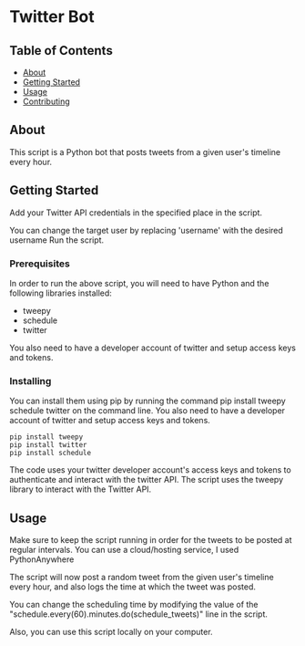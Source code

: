 # Twitter Bot 

## Table of Contents

- [About](#about)
- [Getting Started](#getting_started)
- [Usage](#usage)
- [Contributing](../CONTRIBUTING.md)

## About <a name = "about"></a>

This script is a Python bot that posts tweets from a given user's timeline every hour.

## Getting Started <a name = "getting_started"></a>

Add your Twitter API credentials in the specified place in the script.

You can change the target user by replacing 'username' with the desired username
Run the script.

### Prerequisites

In order to run the above script, you will need to have Python and the following libraries installed:

   - tweepy
   - schedule
   - twitter

You also need to have a developer account of twitter and setup access keys and tokens.

### Installing

You can install them using pip by running the command pip install tweepy schedule twitter on the command line.
You also need to have a developer account of twitter and setup access keys and tokens.

    pip install tweepy
    pip install twitter
    pip install schedule

The code uses your twitter developer account's access keys and tokens to authenticate and interact with the twitter API. The script uses the tweepy library to interact with the Twitter API.

## Usage <a name = "usage"></a>

Make sure to keep the script running in order for the tweets to be posted at regular intervals.
You can use a cloud/hosting service, I used PythonAnywhere

The script will now post a random tweet from the given user's timeline every hour, and also logs the time at which the tweet was posted.

You can change the scheduling time by modifying the value of the "schedule.every(60).minutes.do(schedule_tweets)" line in the script.

Also, you can use this script locally on your computer.
